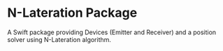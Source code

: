 # N-Lateration Package

A Swift package providing Devices (Emitter and Receiver) and a position solver using N-Lateration algorithm.
